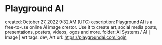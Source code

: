 # Playground AI

created: October 27, 2022 9:32 AM (UTC)
description: Playground AI is a free-to-use online AI image creator. Use it to create art, social media posts, presentations, posters, videos, logos and more.
folder: AI Systems / AI | Image | Art
tags: dev, Art
url: https://playgroundai.com/login